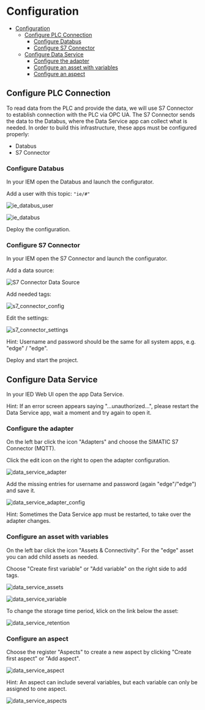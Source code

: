 # Configuration

- [Configuration](#configuration)
  - [Configure PLC Connection](#configure-plc-connection)
    - [Configure Databus](#configure-databus)
    - [Configure S7 Connector](#configure-s7-connector)
  - [Configure Data Service](#configure-data-service)
    - [Configure the adapter](#configure-the-adapter)
    - [Configure an asset with variables](#configure-an-asset)
    - [Configure an aspect](#configure-an-aspect)
	
	
## Configure PLC Connection

To read data from the PLC and provide the data, we will use S7 Connector to establish connection with the PLC via OPC UA.
The S7 Connector sends the data to the Databus, where the Data Service app can collect what is needed.
In order to build this infrastructure, these apps must be configured properly:

- Databus
- S7 Connector

### Configure Databus

In your IEM open the Databus and launch the configurator.

Add a user with this topic:
`"ie/#"`

![ie_databus_user](docs/graphics/IE_Databus_User.PNG)

![ie_databus](docs/graphics/IE_Databus.PNG)

Deploy the configuration.

### Configure S7 Connector

In your IEM open the S7 Connector and launch the configurator.

Add a data source:

![S7 Connector Data Source](docs/graphics/S7_Connector_Data_Source.PNG)

Add needed tags:

![s7_connector_config](docs/graphics/S7_Connector_Configuration.PNG)

Edit the settings:

![s7_connector_settings](docs/graphics/S7_Connector_Settings.PNG)

Hint: Username and password should be the same for all system apps, e.g. "edge" / "edge".

Deploy and start the project.

## Configure Data Service

In your IED Web UI open the app Data Service.

Hint: If an error screen appears saying "...unauthorized...", please restart the Data Service app, wait a moment and try again to open it.

### Configure the adapter

On the left bar click the icon "Adapters" and choose the SIMATIC S7 Connector (MQTT).

Click the edit icon on the right to open the adapter configuration.

![data_service_adapter](docs/graphics/Data_Service_Adapter.PNG)

Add the missing entries for username and password (again "edge"/"edge") and save it.

![data_service_adapter_config](docs/graphics/Data_Service_Adapter_Config.PNG)

Hint: Sometimes the Data Service app must be restarted, to take over the adapter changes.

### Configure an asset with variables

On the left bar click the icon "Assets & Connectivity". For the "edge" asset you can add child assets as needed.

Choose "Create first variable" or "Add variable" on the right side to add tags.

![data_service_assets](docs/graphics/Data_Service_Assets.PNG)

![data_service_variable](docs/graphics/Data_Service_Variable.PNG)

To change the storage time period, klick on the link below the asset:

![data_service_retention](docs/graphics/Data_Service_Retention.PNG)

### Configure an aspect

Choose the register "Aspects" to create a new aspect by clicking "Create first aspect" or "Add aspect".

![data_service_aspect](docs/graphics/Data_Service_Aspect.PNG)

Hint: An aspect can include several variables, but each variable can only be assigned to one aspect.

![data_service_aspects](docs/graphics/Data_Service_Aspects.PNG)

